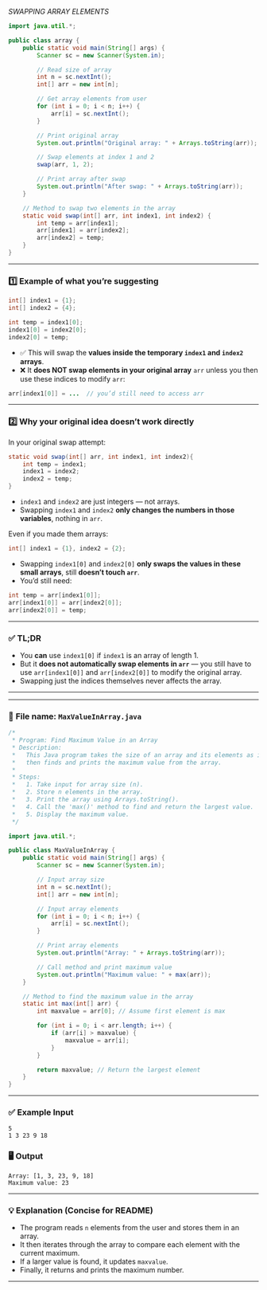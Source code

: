 *SWAPPING ARRAY ELEMENTS*

```java
import java.util.*;

public class array {
    public static void main(String[] args) {
        Scanner sc = new Scanner(System.in);

        // Read size of array
        int n = sc.nextInt();
        int[] arr = new int[n];

        // Get array elements from user
        for (int i = 0; i < n; i++) {
            arr[i] = sc.nextInt();
        }

        // Print original array
        System.out.println("Original array: " + Arrays.toString(arr));

        // Swap elements at index 1 and 2
        swap(arr, 1, 2);

        // Print array after swap
        System.out.println("After swap: " + Arrays.toString(arr));
    }

    // Method to swap two elements in the array
    static void swap(int[] arr, int index1, int index2) {
        int temp = arr[index1];
        arr[index1] = arr[index2];
        arr[index2] = temp;
    }
}
```

---

### 1️⃣ Example of what you’re suggesting

```java
int[] index1 = {1};
int[] index2 = {4};

int temp = index1[0];
index1[0] = index2[0];
index2[0] = temp;
```

* ✅ This will swap the **values inside the temporary `index1` and `index2` arrays**.
* ❌ It **does NOT swap elements in your original array** `arr` unless you then use these indices to modify `arr`:

```java
arr[index1[0]] = ...  // you’d still need to access arr
```

---

### 2️⃣ Why your original idea doesn’t work directly

In your original swap attempt:

```java
static void swap(int[] arr, int index1, int index2){
    int temp = index1;
    index1 = index2;
    index2 = temp;
}
```

* `index1` and `index2` are just integers — not arrays.
* Swapping `index1` and `index2` **only changes the numbers in those variables**, nothing in `arr`.

Even if you made them arrays:

```java
int[] index1 = {1}, index2 = {2};
```

* Swapping `index1[0]` and `index2[0]` **only swaps the values in these small arrays**, still **doesn’t touch `arr`**.
* You’d still need:

```java
int temp = arr[index1[0]];
arr[index1[0]] = arr[index2[0]];
arr[index2[0]] = temp;
```

---

### ✅ TL;DR

* You **can** use `index1[0]` if `index1` is an array of length 1.
* But it **does not automatically swap elements in `arr`** — you still have to use `arr[index1[0]]` and `arr[index2[0]]` to modify the original array.
* Swapping just the indices themselves never affects the array.

---

---

### 🧾 **File name:** `MaxValueInArray.java`

```java
/*
 * Program: Find Maximum Value in an Array
 * Description:
 *   This Java program takes the size of an array and its elements as input,
 *   then finds and prints the maximum value from the array.
 *
 * Steps:
 *   1. Take input for array size (n).
 *   2. Store n elements in the array.
 *   3. Print the array using Arrays.toString().
 *   4. Call the 'max()' method to find and return the largest value.
 *   5. Display the maximum value.
 */

import java.util.*;

public class MaxValueInArray {
    public static void main(String[] args) {
        Scanner sc = new Scanner(System.in);

        // Input array size
        int n = sc.nextInt();
        int[] arr = new int[n];

        // Input array elements
        for (int i = 0; i < n; i++) {
            arr[i] = sc.nextInt();
        }

        // Print array elements
        System.out.println("Array: " + Arrays.toString(arr));

        // Call method and print maximum value
        System.out.println("Maximum value: " + max(arr));
    }

    // Method to find the maximum value in the array
    static int max(int[] arr) {
        int maxvalue = arr[0]; // Assume first element is max

        for (int i = 0; i < arr.length; i++) {
            if (arr[i] > maxvalue) {
                maxvalue = arr[i];
            }
        }

        return maxvalue; // Return the largest element
    }
}
```

---

### ✅ **Example Input**

```
5
1 3 23 9 18
```

### 🖥️ **Output**

```
Array: [1, 3, 23, 9, 18]
Maximum value: 23
```

---

### 💡 **Explanation (Concise for README)**

* The program reads `n` elements from the user and stores them in an array.
* It then iterates through the array to compare each element with the current maximum.
* If a larger value is found, it updates `maxvalue`.
* Finally, it returns and prints the maximum number.

---


